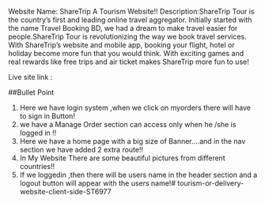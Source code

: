 Website Name: ShareTrip A Tourism Website!!
Description:ShareTrip Tour is the country’s first and leading online travel aggregator. Initially started with the name Travel Booking BD, we had a dream to make travel easier for people.ShareTrip Tour is revolutionizing the way we book travel services. With ShareTrip’s website and mobile app, booking your flight, hotel or holiday become more fun that you would think. With exciting games and real rewards like free trips and air ticket makes ShareTrip more fun to use!

Live site link : 

##Bullet Point 

1. Here we have login system ,when we click on myorders there will have to sign in Button!
2. we have a Manage Order  section  can access only when he /she is logged in !!
3. Here we have a home page with a big size of Banner....and in the nav section we have added 2 extra route!!
4. In My Website There are some beautiful pictures from different countries!!
5. If we loggedin ,then there will be users name in the header section and a logout button will appear with the users name!# tourism-or-delivery-website-client-side-ST6977
